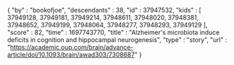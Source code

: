 {
  "by" : "bookofjoe",
  "descendants" : 38,
  "id" : 37947532,
  "kids" : [ 37949128, 37949181, 37949214, 37948611, 37948020, 37948381, 37948652, 37949199, 37948064, 37948277, 37948293, 37949129 ],
  "score" : 82,
  "time" : 1697743770,
  "title" : "Alzheimer's microbiota induce deficits in cognition and hippocampal neurogenesis",
  "type" : "story",
  "url" : "https://academic.oup.com/brain/advance-article/doi/10.1093/brain/awad303/7308687"
}
